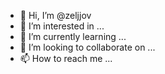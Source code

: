 - 👋 Hi, I’m @zeljjov
- 👀 I’m interested in ...
- 🌱 I’m currently learning ...
- 💞️ I’m looking to collaborate on ...
- 📫 How to reach me ...

<!---
zeljjov/zeljjov is a ✨ special ✨ repository because its `README.md` (this file) appears on your GitHub profile.
You can click the Preview link to take a look at your changes.
--->
